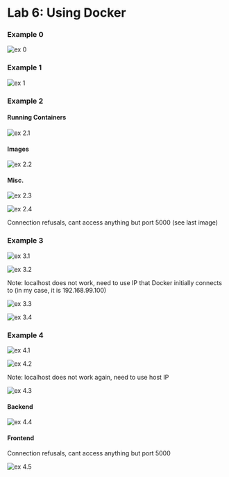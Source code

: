 # Lab 6: Using Docker

### Example 0
![ex 0](ex0.PNG)

### Example 1
![ex 1](ex1.PNG)

### Example 2
#### Running Containers
![ex 2.1](ex2_1.PNG)

#### Images
![ex 2.2](ex2_2.PNG)

#### Misc.
![ex 2.3](ex2_3.PNG)

![ex 2.4](ex2_4.PNG)

Connection refusals, cant access anything but port 5000 (see last image)

### Example 3
![ex 3.1](ex3_1.PNG)

![ex 3.2](ex3_2.PNG)

Note: localhost does not work, need to use IP that Docker initially connects to (in my case, it is 192.168.99.100)

![ex 3.3](ex3_3.PNG)

![ex 3.4](ex3_4.PNG)

### Example 4
![ex 4.1](ex4_1.PNG)

![ex 4.2](ex4_2.PNG)

Note: localhost does not work again, need to use host IP

![ex 4.3](ex4_3.PNG)

#### Backend
![ex 4.4](ex4_4.PNG)

#### Frontend

Connection refusals, cant access anything but port 5000

![ex 4.5](ex4_5.PNG)
